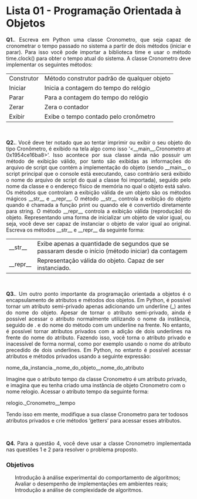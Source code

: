# Lista 01 - Programação Orientada à Objetos

<p align='justify'>
    <strong>Q1.</strong>. Escreva em Python uma classe Cronometro, que seja capaz de cronometrar o tempo passado no sistema a partir de dois métodos (iniciar e parar). Para isso você pode importar a biblioteca time e usar o método time.clock() para obter o tempo atual do sistema. A  classe Cronometro deve implementar os seguintes métodos:
</p>

<table> 
  <tr>
    <td> Construtor </td>
    <td>Método construtor padrão de qualquer objeto </td>
  </tr>
  <tr>
    <td> Iniciar </td>
    <td> Inicia a contagem do tempo do relógio </td>
  </tr>
  <tr>
    <td> Parar </td>
    <td> Para a contagem do tempo do relógio </td>
  </tr>
  <tr>
    <td> Zerar </td>
    <td> Zera o contador </td>
  </tr>
  <tr>
    <td> Exibir </td>
    <td> Exibe o tempo contado pelo cronômetro </td>
  </tr>
</table>
<br>

<p align='justify'>
    <strong>Q2.</strong>. Você deve ter notado que ao tentar imprimir ou exibir o seu objeto do tipo Cronômetro, é exibido na tela algo como isso ‘<__main__.Cronometro at 0x1954ce16ba8>’. Isso acontece por sua classe ainda não possuir um método de exibição válido, por tanto são exibidas as informações do arquivo de script que contém a implementação do objeto (sendo __main__ o script principal que o console está executando, 
    caso contrário será exibido o nome do arquivo de script do qual a classe foi importada), seguido pelo nome da classe e o endereço físico de memória no qual o objeto está salvo. Os métodos que controlam a exibição válida de um objeto são os métodos mágicos __str__ e __repr__. O método __str__ controla a exibição do objeto quando é chamada a função print ou quando ele é convertido diretamente para string. O método __repr__ controla a exibição válida (reprodução) do objeto. Representando uma forma de inicializar um objeto de valor igual, ou seja, você deve ser capaz de instanciar o objeto de valor igual ao original. Escreva os métodos __str__ e __repr__ da seguinte forma:
</p>

<table>
  <tr>
    <td> __str__ </td>
    <td> Exibe apenas a quantidade de segundos que se passaram desde o início (método iniciar) da contagem </td>
  </tr>
  <tr>
    <td> __repr__ </td>
    <td> Representação válida do objeto. Capaz de ser instanciado.</td>
  </tr>
</table>
<br>

<p align='justify'> 
  <strong>Q3.</strong>. Um outro ponto importante da programação orientada a objetos é o encapsulamento de atributos e métodos dos objetos. Em Python, é possível tornar um atributo semi-privado apenas adicionando um underline (_) antes do nome do objeto. Apesar de tornar o atributo semi-privado, ainda é possível acessar o atributo normalmente utilizando o nome da instância, seguido de . e do nome do método com um underline na frente. No entanto, é possível tornar atributos privados com a adição de dois underlines na frente do nome do atributo. Fazendo isso, você torna o atributo privado e inacessível de forma normal, como por exemplo usando o nome do atributo precedido de dois underlines. Em Python, no entanto é possível acessar atributos e métodos privados usando a seguinte expressão:

  nome_da_instancia._nome_do_objeto__nome_do_atributo<br>

  Imagine que o atributo tempo da classe Cronometro é um atributo privado, e imagina que eu tenha criado uma instância de objeto Cronometro com o nome relogio. Acessar o atributo tempo da seguinte
  forma:

  relogio._Cronometro__tempo <br> 

  Tendo isso em mente, modifique a sua classe Cronometro para ter todosos atributos privados e crie métodos ‘getters’ para acessar esses
  atributos.
</p>
<br>

<p align='justify'> 
  <strong>Q4.</strong> Para a questão 4, você deve usar a classe Cronometro implementada nas questões 1 e 2 para resolver o problema proposto.
</p>

<h3> Objetivos </h3>
<ul style="list-style-type:none;">
    <li>Introdução à análise experimental do comportamento de algoritmos;</li>
    <li>Avaliar o desempenho de implementações em ambientes reais;</li>
    <li>Introdução a análise de complexidade de algoritmos.</li>
</ul>

